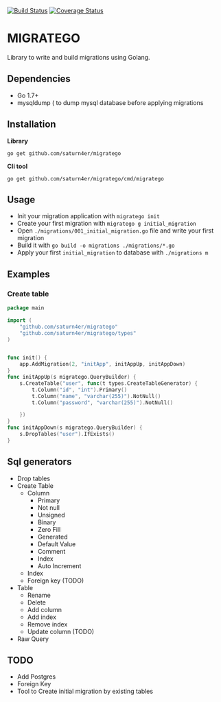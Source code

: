 [![Build Status](https://travis-ci.org/saturn4er/migratego.svg?branch=master)](https://travis-ci.org/saturn4er/migratego)
[![Coverage Status](https://coveralls.io/repos/github/saturn4er/migratego/badge.svg?branch=master)](https://coveralls.io/github/saturn4er/migratego?branch=master)
# MIGRATEGO
Library to write and build migrations using Golang.

## Dependencies
- Go 1.7+
- mysqldump ( to dump mysql database before applying migrations

## Installation

**Library**

    go get github.com/saturn4er/migratego

**Cli tool**

    go get github.com/saturn4er/migratego/cmd/migratego

## Usage

* Init your migration application with `migratego init`
* Create your first migration with `migratego g initial_migration`
* Open `./migrations/001_initial_migration.go` file and write your first migration
* Build it with `go build -o migrations ./migrations/*.go`
* Apply your first `initial_migration` to database with `./migrations m`


## Examples

### Create table
```go
package main

import (
	"github.com/saturn4er/migratego"
	"github.com/saturn4er/migratego/types"
)


func init() {
	app.AddMigration(2, "initApp", initAppUp, initAppDown)
}
func initAppUp(s migratego.QueryBuilder) {
	s.CreateTable("user", func(t types.CreateTableGenerator) {
		t.Column("id", "int").Primary()
		t.Column("name", "varchar(255)").NotNull()
		t.Column("password", "varchar(255)").NotNull()

	})
}
func initAppDown(s migratego.QueryBuilder) {
	s.DropTables("user").IfExists()
}
```

## Sql generators
 * Drop tables
 * Create Table
   * Column
     * Primary
     * Not null
     * Unsigned
     * Binary
     * Zero Fill
     * Generated
     * Default Value
     * Comment
     * Index
     * Auto Increment
   * Index
   * Foreign key (TODO)
 * Table
   * Rename
   * Delete
   * Add column
   * Add index
   * Remove index
   * Update column (TODO)
 * Raw Query
 

## TODO
- Add Postgres
- Foreign Key
- Tool to Create initial migration by existing tables
